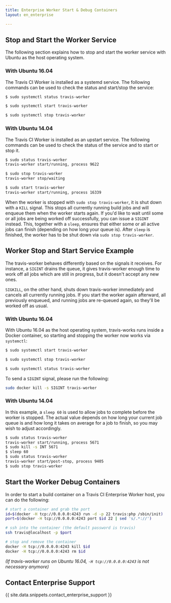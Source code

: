 ```yaml
---
title: Enterprise Worker Start & Debug Containers
layout: en_enterprise

---
```


## Stop and Start the Worker Service

The following section explains how to stop and start the worker service with Ubuntu as the host operating system.  

### With Ubuntu 16.04

The Travis CI Worker is installed as a systemd service. The following commands can be used to check the status and start/stop the service:

```sh
$ sudo systemctl status travis-worker
```

```sh
$ sudo systemctl start travis-worker
```

```sh
$ sudo systemctl stop travis-worker
```

### With Ubuntu 14.04 

The Travis CI Worker is installed as an upstart service. The following
commands can be used to check the status of the service and to start or
stop it.

```sh
$ sudo status travis-worker
travis-worker start/running, process 9622
```

```sh
$ sudo stop travis-worker
travis-worker stop/waiting
```

```sh
$ sudo start travis-worker
travis-worker start/running, process 16339
```

When the worker is stopped with `sudo stop travis-worker`, it is shut
down with a `KILL` signal. This stops all currently running build jobs
and will enqueue them when the worker starts again. If you'd like to
wait until some or all jobs are being worked off successfully, you can
issue a `SIGINT` instead. This, together with a `sleep`, ensures that
either some or all active jobs can finish (depending on how
long your queue is). After `sleep` is finished, the worker has to be
shut down via `sudo stop travis-worker`.

## Worker Stop and Start Service Example

The travis-worker behaves differently based on the signals it receives. For instance, a `SIGINT` drains the queue, it gives travis-worker enough time to work off all jobs which are still in progress, but it doesn't accept any new ones.

`SIGKILL`, on the other hand, shuts down travis-worker immediately and cancels all currently running jobs. If you start the worker again afterward, all previously enqueued, and running jobs are re-queued again, so they'll be worked off as usual.

### With Ubuntu 16.04 

With Ubuntu 16.04 as the host operating system, travis-works runs inside a Docker container, so starting and stopping the worker now works via `systemctl`:

```sh
$ sudo systemctl start travis-worker
```

```sh
$ sudo systemctl stop travis-worker
```

```sh
$ sudo systemctl status travis-worker
```

To send a `SIGINT` signal, please run the following:

```sh
sudo docker kill -s SIGINT travis-worker
```

### With Ubuntu 14.04

In this example, a `sleep 60` is used to allow jobs to complete before the
worker is stopped. The actual value depends on how long your current job queue
is and how long it takes on average for a job to finish, so you may wish to
adjust accordingly.

```sh
$ sudo status travis-worker
travis-worker start/running, process 5671
$ sudo kill -s INT 5671
$ sleep 60
$ sudo status travis-worker
travis-worker start/post-stop, process 9405
$ sudo stop travis-worker
```

## Start the Worker Debug Containers

In order to start a build container on a Travis CI Enterprise Worker
host, you can do the following:

```sh
# start a container and grab the port
id=$(docker -H tcp://0.0.0.0:4243 run -d -p 22 travis:php /sbin/init)
port=$(docker -H tcp://0.0.0.0:4243 port $id 22 | sed 's/.*://')

# ssh into the container (the default password is travis)
ssh travis@localhost -p $port

# stop and remove the container
docker -H tcp://0.0.0.0:4243 kill $id
docker -H tcp://0.0.0.0:4243 rm $id
```

_(If travis-worker runs on Ubuntu 16.04, `-H tcp://0.0.0.0:4243` is not necessary anymore)_

## Contact Enterprise Support

{{ site.data.snippets.contact_enterprise_support }}
